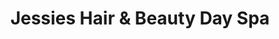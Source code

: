 ---
title: "Jessies Hair & Beauty Day Spa"
url: /clonakilty/jessies-hair-and-beauty-day-spa/
shop: hairdresser
---